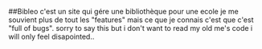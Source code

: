 ##Bibleo
c'est un site qui gére une bibliothèque pour une ecole
je me souvient plus de tout les "features" mais ce que je connais c'est que c'est "full of bugs".
sorry to say this but i don't want to read my old me's code i will only feel disapointed..